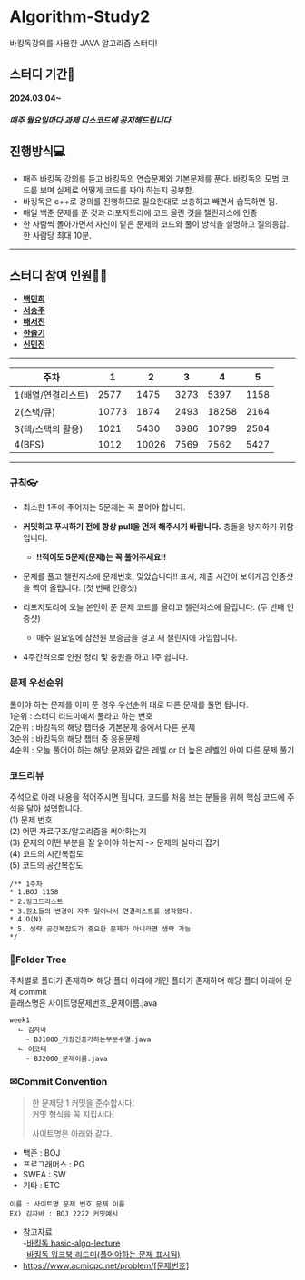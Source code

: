 # Algorithm-Study2
바킹독강의를 사용한 JAVA 알고리즘 스터디!

## 스터디 기간🚀
#### 2024.03.04~
##### 매주 월요일마다 과제 디스코드에 공지해드립니다

## 진행방식💻
	
  - 매주 바킹독 강의를 듣고 바킹독의 연습문제와 기본문제를 푼다. 바킹독의 모범 코드를 보며 실제로 어떻게 코드를 짜야 하는지 공부함.
  - 바킹독은 c++로 강의를 진행하므로 필요한대로 보충하고 빼면서 습득하면 됨. 
  - 매일 백준 문제를 푼 것과 리포지토리에 코드 올린 것을 챌린저스에 인증
  - 한 사람씩 돌아가면서 자신이 맡은 문제의 코드와 풀이 방식을 설명하고 질의응답. 한 사람당 최대 10분.
 

---
## 스터디 참여 인원👩‍💻
- [**백민희**](https://github.com/minheebaek)
- [**서승주**](https://github.com/seunzu)
- [**배서진**](https://github.com/bsjin1122)
- [**한슬기**](https://github.com/ssggii)
- [**신민진**](https://github.com/Shinminjin)
---
| 주차          | 1     | 2    | 3    | 4     | 5    |
|-------------|-------|------|------|-------|------|
| 1(배열/연결리스트) | 2577  | 1475 | 3273 | 5397  | 1158 |
| 2(스택/큐)     | 10773 | 1874 | 2493 | 18258 | 2164 |
| 3(덱/스택의 활용) | 1021  | 5430 | 3986 | 10799 | 2504 |
| 4(BFS)      |    1012   | 10026     |   7569   |   7562    |   5427   |

---
### 규칙👓
- 최소한 1주에 주어지는 5문제는 꼭 풀어야 합니다.
- **커밋하고 푸시하기 전에 항상 pull을 먼저 해주시기 바랍니다.** 충돌을 방지하기 위함입니다. 
  	
  - **!!적어도 5문제(문제)는 꼭 풀어주세요!!**
	
- 문제를 풀고 챌린저스에 문제번호, 맞았습니다!! 표시, 제출 시간이 보이게끔 인증샷을 찍어 올립니다. (첫 번째 인증샷)
- 리포지토리에 오늘 본인이 푼 문제 코드를 올리고 챌린저스에 올립니다. (두 번째 인증샷)
	- 매주 일요일에 삼천원 보증금을 걸고 새 챌린지에 가입합니다. 
  
- 4주간격으로 인원 정리 및 충원을 하고 1주 쉽니다.

### 문제 우선순위
풀어야 하는 문제를 이미 푼 경우 우선순위 대로 다른 문제를 풀면 됩니다.<br>
1순위 : 스터디 리드미에서 풀라고 하는 번호<br>
2순위 : 바킹독의 해당 챕터중 기본문제 중에서 다른 문제<br>
3순위 : 바킹독의 해당 챕터 중 응용문제<br>
4순위 : 오늘 풀어야 하는 해당 문제와 같은 레벨 or 더 높은 레벨인 아예 다른 문제 풀기<br>

### 코드리뷰
주석으로 아래 내용을 적어주시면 됩니다. 코드를 처음 보는 분들을 위해 핵심 코드에 주석을 달아 설명합니다.<br>
(1) 문제 번호 <br>
(2) 어떤 자료구조/알고리즘을 써야하는지 <br>
(3) 문제의 어떤 부분을 잘 읽어야 하는지 -> 문제의 실마리 잡기<br>
(4) 코드의 시간복잡도<br>
(5) 코드의 공간복잡도 <br>

```
/** 1주차 
* 1.BOJ 1158
* 2.링크드리스트
* 3.원소들의 변경이 자주 일어나서 연결리스트를 생각했다.
* 4.O(N)
* 5. 생략 공간복잡도가 중요한 문제가 아니라면 생략 가능
*/
```

### 📁Folder Tree
주차별로 폴더가 존재하며 해당 폴더 아래에 개인 폴더가 존재하며 해당 폴더 아래에 문제 commit<br>
클래스명은 사이트명문제번호_문제이름.java
```
week1
  ㄴ 김자바
    - BJ1000_가장긴증가하는부분수열.java
  ㄴ 이코테
    - BJ2000_문제이름.java
```

### ✉Commit Convention
> 한 문제당 1 커밋을 준수합시다!<br>
> 커밋 형식을 꼭 지킵시다!
> 
> 사이트명은 아래와 같다.
- 백준 : BOJ
- 프로그래머스 : PG
- SWEA : SW
- 기타 : ETC
```
이름 : 사이트명 문제 번호 문제 이름
EX) 김자바 : BOJ 2222 커밋예시
```

- 참고자료<br>
  -[바킹독 basic-algo-lecture](https://github.com/encrypted-def/basic-algo-lecture)<br>
-[바킹독 워크북 리드미(풀어야하는 문제 표시됨)](https://github.com/encrypted-def/basic-algo-lecture/blob/master/workbook.md) <br>
- https://www.acmicpc.net/problem/[문제번호]  <br>

